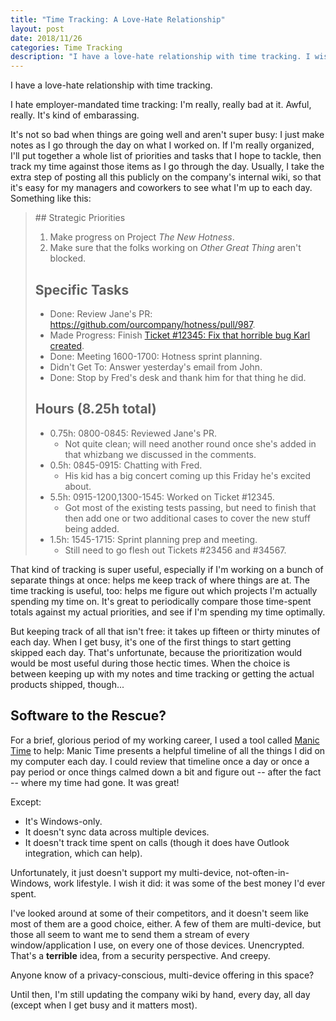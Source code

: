 ```yaml
---
title: "Time Tracking: A Love-Hate Relationship"
layout: post
date: 2018/11/26
categories: Time Tracking
description: "I have a love-hate relationship with time tracking. I wish there was a good software solution to help."
---
```


I have a love-hate relationship with time tracking.

I hate employer-mandated time tracking: I'm really, really bad at it. Awful, really. It's kind of embarassing.

It's not so bad when things are going well and aren't super busy: I just make notes as I go through the day on what I worked on. If I'm really organized, I'll put together a whole list of priorities and tasks that I hope to tackle, then track my time against those items as I go through the day. Usually, I take the extra step of posting all this publicly on the company's internal wiki, so that it's easy for my managers and coworkers to see what I'm up to each day. Something like this:

<blockquote>
## Strategic Priorities

1. Make progress on Project _The New Hotness_.
2. Make sure that the folks working on _Other Great Thing_ aren't blocked.

## Specific Tasks

* Done: Review Jane's PR: <https://github.com/ourcompany/hotness/pull/987>.
* Made Progress: Finish [Ticket #12345: Fix that horrible bug Karl created](https://issues.ourcompany.org/12345).
* Done: Meeting 1600-1700: Hotness sprint planning.
* Didn't Get To: Answer yesterday's email from John.
* Done: Stop by Fred's desk and thank him for that thing he did.

## Hours (8.25h total)

* 0.75h: 0800-0845: Reviewed Jane's PR.
    * Not quite clean; will need another round once she's added in that whizbang we discussed in the comments.
* 0.5h: 0845-0915: Chatting with Fred.
    * His kid has a big concert coming up this Friday he's excited about.
* 5.5h: 0915-1200,1300-1545: Worked on Ticket #12345.
    * Got most of the existing tests passing, but need to finish that then add one or two additional cases to cover the new stuff being added.
* 1.5h: 1545-1715: Sprint planning prep and meeting.
    * Still need to go flesh out Tickets #23456 and #34567.
</blockquote>

That kind of tracking is super useful, especially if I'm working on a bunch of separate things at once: helps me keep track of where things are at. The time tracking is useful, too: helps me figure out which projects I'm actually spending my time on. It's great to periodically compare those time-spent totals against my actual priorities, and see if I'm spending my time optimally.

But keeping track of all that isn't free: it takes up fifteen or thirty minutes of each day. When I get busy, it's one of the first things to start getting skipped each day. That's unfortunate, because the prioritization would would be most useful during those hectic times. When the choice is between keeping up with my notes and time tracking or getting the actual products shipped, though...

## Software to the Rescue?

For a brief, glorious period of my working career, I used a tool called [Manic Time](https://www.manictime.com/) to help: Manic Time presents a helpful timeline of all the things I did on my computer each day. I could review that timeline once a day or once a pay period or once things calmed down a bit and figure out -- after the fact -- where my time had gone. It was great!

Except:

* It's Windows-only.
* It doesn't sync data across multiple devices.
* It doesn't track time spent on calls (though it does have Outlook integration, which can help).

Unfortunately, it just doesn't support my multi-device, not-often-in-Windows, work lifestyle. I wish it did: it was some of the best money I'd ever spent.

I've looked around at some of their competitors, and it doesn't seem like most of them are a good choice, either. A few of them are multi-device, but those all seem to want me to send them a stream of every window/application I use, on every one of those devices. Unencrypted. That's a **terrible** idea, from a security perspective. And creepy.

Anyone know of a privacy-conscious, multi-device offering in this space?

Until then, I'm still updating the company wiki by hand, every day, all day (except when I get busy and it matters most).
